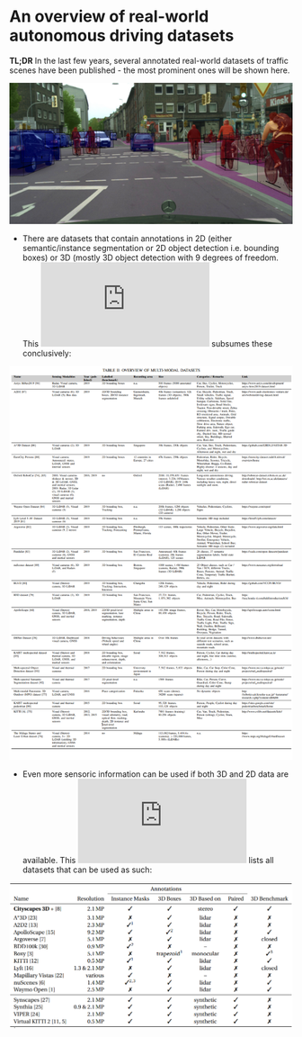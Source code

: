 # An overview of real-world autonomous driving datasets

**TL;DR** In the last few years, several annotated real-world datasets of traffic scenes have been published - the most prominent ones will be shown here.

![Cityscapes semantic segmentation example](../images/cityscapes_segmentation.png)


* There are datasets that contain annotations in 2D (either semantic/instance segmentation or 2D object detection i.e. bounding boxes) or 3D (mostly 3D object detection with 9 degrees of freedom. This ![nice paper from Bosch](https://arxiv.org/pdf/1902.07830.pdf) subsumes these conclusively:

![2D-3D-semantic-segmentation-object-detection-datasets](../images/3D-2D-datasets_all.png)

* Even more sensoric information can be used if both 3D and 2D data are available. This ![recent paper](https://arxiv.org/pdf/2006.07864v1.pdf) lists all datasets that can be used as such:

![2D-3D-paired-datasets](../images/3D-2D-datasets.png)
